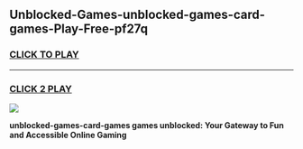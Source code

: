 
## Unblocked-Games-unblocked-games-card-games-Play-Free-pf27q
<h3>
<a href="https://premium76.site?title=unblocked-games-card-games&ref=10A">CLICK TO PLAY</a></h3>
<hr>

<h3>
<a href="https://premium76.site?title=unblocked-games-card-games&ref=10A">CLICK 2 PLAY</a>
  
</h3>

<a href="https://premium76.site?title=unblocked-games-card-games&ref=10A"><img src="https://clearcache.store/games.png"></a>


**unblocked-games-card-games games unblocked: Your Gateway to Fun and Accessible Online Gaming**
